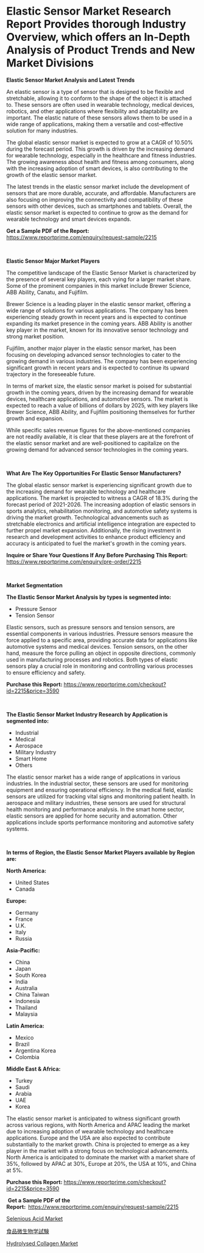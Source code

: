 <p><h1>Elastic Sensor Market Research Report Provides thorough Industry Overview, which offers an In-Depth Analysis of Product Trends and New Market Divisions</h1></p><p><strong>Elastic Sensor Market Analysis and Latest Trends</strong></p>
<p><p>An elastic sensor is a type of sensor that is designed to be flexible and stretchable, allowing it to conform to the shape of the object it is attached to. These sensors are often used in wearable technology, medical devices, robotics, and other applications where flexibility and adaptability are important. The elastic nature of these sensors allows them to be used in a wide range of applications, making them a versatile and cost-effective solution for many industries.</p><p>The global elastic sensor market is expected to grow at a CAGR of 10.50% during the forecast period. This growth is driven by the increasing demand for wearable technology, especially in the healthcare and fitness industries. The growing awareness about health and fitness among consumers, along with the increasing adoption of smart devices, is also contributing to the growth of the elastic sensor market.</p><p>The latest trends in the elastic sensor market include the development of sensors that are more durable, accurate, and affordable. Manufacturers are also focusing on improving the connectivity and compatibility of these sensors with other devices, such as smartphones and tablets. Overall, the elastic sensor market is expected to continue to grow as the demand for wearable technology and smart devices expands.</p></p>
<p><strong>Get a Sample PDF of the Report:&nbsp;</strong> <a href="https://www.reportprime.com/enquiry/request-sample/2215">https://www.reportprime.com/enquiry/request-sample/2215</a></p>
<p>&nbsp;</p>
<p><strong>Elastic Sensor Major Market Players</strong></p>
<p><p>The competitive landscape of the Elastic Sensor Market is characterized by the presence of several key players, each vying for a larger market share. Some of the prominent companies in this market include Brewer Science, ABB Ability, Canatu, and Fujifilm.</p><p>Brewer Science is a leading player in the elastic sensor market, offering a wide range of solutions for various applications. The company has been experiencing steady growth in recent years and is expected to continue expanding its market presence in the coming years. ABB Ability is another key player in the market, known for its innovative sensor technology and strong market position.</p><p>Fujifilm, another major player in the elastic sensor market, has been focusing on developing advanced sensor technologies to cater to the growing demand in various industries. The company has been experiencing significant growth in recent years and is expected to continue its upward trajectory in the foreseeable future.</p><p>In terms of market size, the elastic sensor market is poised for substantial growth in the coming years, driven by the increasing demand for wearable devices, healthcare applications, and automotive sensors. The market is expected to reach a value of billions of dollars by 2025, with key players like Brewer Science, ABB Ability, and Fujifilm positioning themselves for further growth and expansion.</p><p>While specific sales revenue figures for the above-mentioned companies are not readily available, it is clear that these players are at the forefront of the elastic sensor market and are well-positioned to capitalize on the growing demand for advanced sensor technologies in the coming years.</p></p>
<p>&nbsp;</p>
<p><strong>What Are The Key Opportunities For Elastic Sensor Manufacturers?</strong></p>
<p><p>The global elastic sensor market is experiencing significant growth due to the increasing demand for wearable technology and healthcare applications. The market is projected to witness a CAGR of 18.3% during the forecast period of 2021-2026. The increasing adoption of elastic sensors in sports analytics, rehabilitation monitoring, and automotive safety systems is driving the market growth. Technological advancements such as stretchable electronics and artificial intelligence integration are expected to further propel market expansion. Additionally, the rising investment in research and development activities to enhance product efficiency and accuracy is anticipated to fuel the market's growth in the coming years.</p></p>
<p><strong>Inquire or Share Your Questions If Any Before Purchasing This Report:</strong> <a href="https://www.reportprime.com/enquiry/pre-order/2215">https://www.reportprime.com/enquiry/pre-order/2215</a></p>
<p>&nbsp;</p>
<p><strong>Market Segmentation</strong></p>
<p><strong>The Elastic Sensor Market Analysis by types is segmented into:</strong></p>
<p><ul><li>Pressure Sensor</li><li>Tension Sensor</li></ul></p>
<p><p>Elastic sensors, such as pressure sensors and tension sensors, are essential components in various industries. Pressure sensors measure the force applied to a specific area, providing accurate data for applications like automotive systems and medical devices. Tension sensors, on the other hand, measure the force pulling an object in opposite directions, commonly used in manufacturing processes and robotics. Both types of elastic sensors play a crucial role in monitoring and controlling various processes to ensure efficiency and safety.</p></p>
<p><strong>Purchase this Report:&nbsp;</strong><a href="https://www.reportprime.com/checkout?id=2215&price=3590">https://www.reportprime.com/checkout?id=2215&price=3590</a></p>
<p>&nbsp;</p>
<p><strong>The Elastic Sensor Market Industry Research by Application is segmented into:</strong></p>
<p><ul><li>Industrial</li><li>Medical</li><li>Aerospace</li><li>Military Industry</li><li>Smart Home</li><li>Others</li></ul></p>
<p><p>The elastic sensor market has a wide range of applications in various industries. In the industrial sector, these sensors are used for monitoring equipment and ensuring operational efficiency. In the medical field, elastic sensors are utilized for tracking vital signs and monitoring patient health. In aerospace and military industries, these sensors are used for structural health monitoring and performance analysis. In the smart home sector, elastic sensors are applied for home security and automation. Other applications include sports performance monitoring and automotive safety systems.</p></p>
<p>&nbsp;</p>
<p><strong>In terms of Region, the Elastic Sensor Market Players available by Region are:</strong></p>
<p>
    <p> <strong> North America: </strong>
        <ul>
            <li>United States</li>
            <li>Canada</li>
        </ul>
        </p> 
    <p> <strong> Europe: </strong>
        <ul>
            <li>Germany</li>
            <li>France</li>
            <li>U.K.</li>
            <li>Italy</li>
            <li>Russia</li>
        </ul>
        </p> 
    <p> <strong> Asia-Pacific: </strong>
        <ul>
            <li>China</li>
            <li>Japan</li>
            <li>South Korea</li>
            <li>India</li>
            <li>Australia</li>
            <li>China Taiwan</li>
            <li>Indonesia</li>
            <li>Thailand</li>
            <li>Malaysia</li>
        </ul>
        </p> 
    <p> <strong> Latin America: </strong>
        <ul>
            <li>Mexico</li>
            <li>Brazil</li>
            <li>Argentina Korea</li>
            <li>Colombia</li>
        </ul>
        </p> 
    <p> <strong> Middle East & Africa: </strong>
        <ul>
            <li>Turkey</li>
            <li>Saudi</li>
            <li>Arabia</li>
            <li>UAE</li>
            <li>Korea</li>
        </ul>
    </p>
    </p>
<p><p>The elastic sensor market is anticipated to witness significant growth across various regions, with North America and APAC leading the market due to increasing adoption of wearable technology and healthcare applications. Europe and the USA are also expected to contribute substantially to the market growth. China is projected to emerge as a key player in the market with a strong focus on technological advancements. North America is anticipated to dominate the market with a market share of 35%, followed by APAC at 30%, Europe at 20%, the USA at 10%, and China at 5%.</p></p>
<p><strong>Purchase this Report: </strong><a href="https://www.reportprime.com/checkout?id=2215&price=3590">https://www.reportprime.com/checkout?id=2215&price=3590</a></p>
<p>&nbsp;<strong>Get a Sample PDF of the Report:&nbsp;&nbsp;</strong><a href="https://www.reportprime.com/enquiry/request-sample/2215">https://www.reportprime.com/enquiry/request-sample/2215</a></p>
<p><strong></strong></p>
<p><p><a href="https://frill-swim-3cd.notion.site/Selenious-Acid-Market-Provides-a-Comprehensive-Analysis-Including-a-Macro-Overview-of-the-Market-as--3c9202c0a29040f08ad9366d1df0ea80">Selenious Acid Market</a></p><p><a href="https://medium.com/@wesleyeilly8796202/%E9%A3%9F%E5%93%81%E5%BE%AE%E7%94%9F%E7%89%A9%E5%AD%A6%E6%A4%9C%E6%9F%BB%E5%B8%82%E5%A0%B4-%E7%AB%B6%E4%BA%89%E5%88%86%E6%9E%90-%E5%B8%82%E5%A0%B4%E5%8B%95%E5%90%91-2031%E5%B9%B4%E3%81%BE%E3%81%A7%E3%81%AE%E4%BA%88%E6%B8%AC-08e8739c5924">食品微生物学試験</a></p><p><a href="https://gentle-editor-9db.notion.site/Hydrolysed-Collagen-Market-Offers-Provide-Insightful-Data-for-the-Time-Period-from-2024-to-2031-and--89364a350d0849c3bcff141e59c88ddf">Hydrolysed Collagen Market</a></p></p>